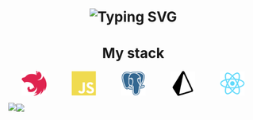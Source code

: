 <div>

<h1 align="center">
  <img src="https://readme-typing-svg.herokuapp.com?font=Sixtyfour&size=22&duration=10000&pause=5000&color=C777FF&repeat=false&random=false&width=810&height=80&lines=Hi%2C+i'm+Fi44er%2C+welcome+to+my+GitHub!" alt="Typing SVG" />
</h1>

<h1 align="center">My stack</h1>
<div style="display:flex; justify-content: center; grid-gap:50px ">

<img style="width: 50px" src="./assets/nestjs-plain.svg" />
<img style="width: 50px" src="./assets/javascript-plain.svg" />
<img style="width: 50px" src="./assets/postgresql-plain.svg" />
<img style="width: 50px" src="./assets/prisma-svgrepo-com.svg" />
<img style="width: 50px" src="./assets/react-original.svg" />

</div>

<div style="align-items:center; display: flex;">

![](https://github-profile-summary-cards.vercel.app/api/cards/repos-per-language?username=Fi44er&theme=solarized_dark)

<img src="./assets/shigure-goddes (1).gif" />

</div>


</div>

